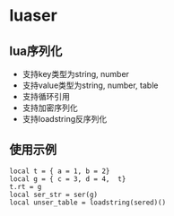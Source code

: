 luaser
======

lua序列化
---

*	支持key类型为string, number
*	支持value类型为string, number, table
*	支持循环引用
*	支持加密序列化
*	支持loadstring反序列化

**使用示例**
---
```
local t = { a = 1, b = 2}
local g = { c = 3, d = 4,  t}
t.rt = g
local ser_str = ser(g)
local unser_table = loadstring(sered)()
```
